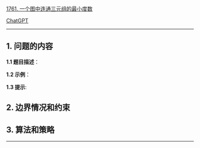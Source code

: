 [1761. 一个图中连通三元组的最小度数](https://leetcode.cn/problems/minimum-degree-of-a-connected-trio-in-a-graph)

[ChatGPT](chat.openai.com)

---

## 1. 问题的内容
**1.1 题目描述**：

**1.2 示例**：

**1.3 提示**:

## 2. 边界情况和约束


## 3. 算法和策略

---

